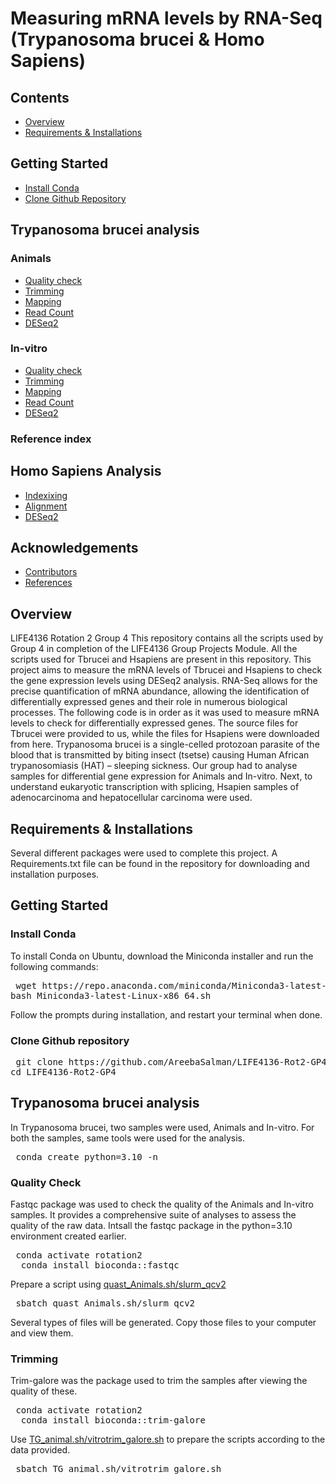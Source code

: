 # Measuring mRNA levels by RNA-Seq (Trypanosoma brucei & Homo Sapiens)
## Contents
- [Overview](#overview) 
- [Requirements & Installations](#Requirements&Installations)
## Getting Started
- [Install Conda](#Installconda)
- [Clone Github Repository](#CloneGithubRepository)
## Trypanosoma brucei analysis
### Animals
- [Quality check](#Qualitycheck)
- [Trimming](#Trimming)
- [Mapping](#Mapping)
- [Read Count](#ReadCount)
- [DESeq2](DESeq2)
### In-vitro
- [Quality check](#Qualitycheck)
- [Trimming](#Trimming)
- [Mapping](#Mapping)
- [Read Count](#ReadCount)
- [DESeq2](DESeq2)
### Reference index
## Homo Sapiens Analysis
- [Indexixing](#Indexing)
- [Alignment](#Alignment)
- [DESeq2](#DESeq2)
## Acknowledgements
- [Contributors](#Contributors)
- [References](#References)

## Overview
LIFE4136 Rotation 2 Group 4 This repository contains all the scripts used by Group 4 in completion of the LIFE4136 Group Projects Module. All the scripts used for Tbrucei and Hsapiens are present in this repository. This project aims to measure the mRNA levels of Tbrucei and Hsapiens to check the gene expression levels using DESeq2 analysis. RNA-Seq allows for the precise quantification of mRNA abundance, allowing the identification of differentially expressed genes and their role in numerous biological processes. The following code is in order as it was used to measure mRNA levels to check for differentially expressed genes. The source files for Tbrucei were provided to us, while the files for Hsapiens were downloaded from here. Trypanosoma brucei is a single-celled protozoan parasite of the blood that is transmitted by biting insect (tsetse) causing Human African trypanosomiasis (HAT) – sleeping sickness. Our group had to analyse samples for differential gene expression for Animals and In-vitro. Next, to understand eukaryotic transcription with splicing, Hsapien samples of adenocarcinoma and hepatocellular carcinoma were used. 
## Requirements & Installations
Several different packages were used to complete this project. A Requirements.txt file can be found in the repository for downloading and installation purposes.
## Getting Started
### Install Conda
To install Conda on Ubuntu, download the Miniconda installer and run the following commands:
<pre> wget https://repo.anaconda.com/miniconda/Miniconda3-latest-Linux-x86_64.sh
bash Miniconda3-latest-Linux-x86_64.sh </pre>
Follow the prompts during installation, and restart your terminal when done.
### Clone Github repository
<pre> git clone https://github.com/AreebaSalman/LIFE4136-Rot2-GP4.git
cd LIFE4136-Rot2-GP4 </pre>
## Trypanosoma brucei analysis
In Trypanosoma brucei, two samples were used, Animals and In-vitro. For both the samples, same tools were used for the analysis.
<pre> conda create python=3.10 -n <rotation2> </pre>
### Quality Check
Fastqc package was used to check the quality of the Animals and In-vitro samples. It provides a comprehensive suite of analyses to assess the quality of the raw data.
Intsall the fastqc package in the python=3.10 environment created earlier.
<pre> conda activate rotation2
  conda install bioconda::fastqc </pre>
  Prepare a script using [quast_Animals.sh/slurm_qcv2](#quast_Animals.sh/slurm_qcv2)
  <pre> sbatch quast_Animals.sh/slurm_qcv2 </pre>
  Several types of files will be generated. Copy those files to your computer and view them.
### Trimming
Trim-galore was the package used to trim the samples after viewing the quality of these.
<pre> conda activate rotation2
  conda install bioconda::trim-galore </pre>
  Use [TG_animal.sh/vitrotrim_galore.sh](#TG_animal.sh/vitrotrim_galore.sh) to prepare the scripts according to the data provided.
  <pre> sbatch TG_animal.sh/vitrotrim_galore.sh </pre>
  



